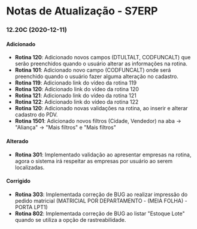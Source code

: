 # Notas de Atualização - S7ERP

### 12.20C (2020-12-11)

#### Adicionado

 * **Rotina 120**: Adicionado novos campos (DTULTALT, CODFUNCALT) que serão preenchidos quando o usuário alterar as informações na rotina.
 * **Rotina 101**: Adicionado novo campo (CODFUNCALT) onde será preenchido quando o usuário fazer alguma alteração no cadastro.
 * **Rotina 119**: Adicionado link do vídeo da rotina 119
 * **Rotina 120**: Adicionado link do vídeo da rotina 120
 * **Rotina 121**: Adicionado link do vídeo da rotina 121
 * **Rotina 122**: Adicionado link do vídeo da rotina 122
 * **Rotina 120**: Adicionado novas validações na rotina, ao inserir e alterar cadastro do PDV.
 * **Rotina 1501**: Adicionado novos filtros (Cidade, Vendedor) na aba -> "Aliança" -> "Mais filtros" e "Mais filtros" 
 
 #### Alterado
 
 * **Rotina 301**: Implementado validação ao apresentar empresas na rotina, agora o sistema irá respeitar as empresas por usuário ao serem localizadas.

  #### Corrigido
 
 * **Rotina 303**: Implementada correção de BUG ao realizar impressão do pedido matricial (MATRICIAL POR DEPARTAMENTO - (MEIA FOLHA) - PORTA  LPT1)
 * **Rotina 802**: Implementada correção de BUG ao listar "Estoque Lote" quando se utiliza a opção de rastreabilidade.
